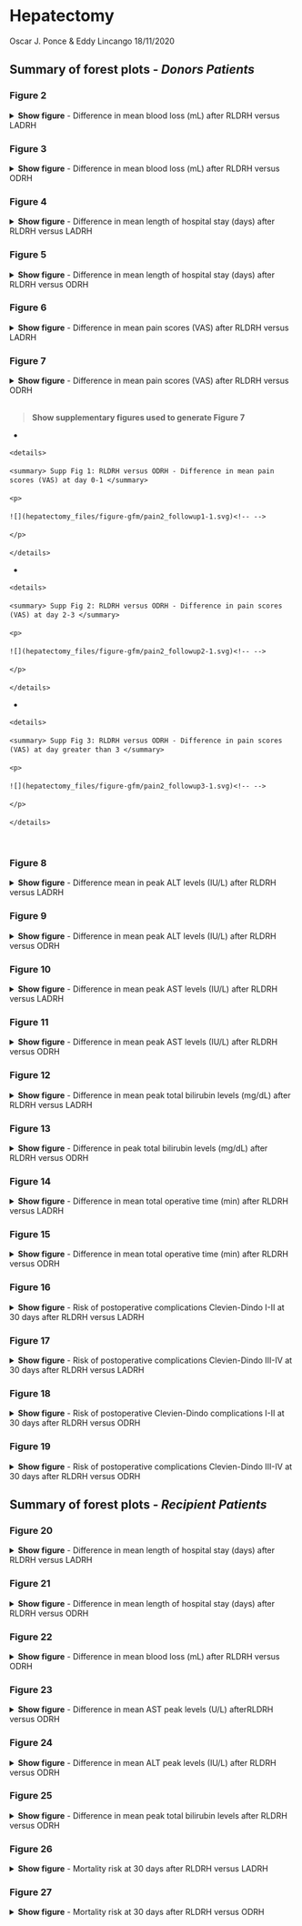 Hepatectomy
================
Oscar J. Ponce & Eddy Lincango
18/11/2020

## Summary of forest plots - *Donors Patients*

### Figure 2

<details>

<summary> <b>Show figure</b> - Difference in mean blood loss (mL) after
RLDRH versus LADRH</summary>

![](hepatectomy_files/figure-gfm/blood_loss_1-1.svg)<!-- -->

</details>

### Figure 3

<details>

<summary><b>Show figure</b> - Difference in mean blood loss (mL) after
RLDRH versus ODRH </summary>

<img src="hepatectomy_files/figure-gfm/blood_loss2-1.svg" width="14400" />

</details>

### Figure 4

<details>

<summary><b>Show figure</b> - Difference in mean length of hospital stay
(days) after RLDRH versus LADRH</summary>

![](hepatectomy_files/figure-gfm/hospital1-1.svg)<!-- -->

</details>

### Figure 5

<details>

<summary><b>Show figure</b> - Difference in mean length of hospital stay
(days) after RLDRH versus ODRH</summary>

![](hepatectomy_files/figure-gfm/hospital2-1.svg)<!-- -->

</details>

### Figure 6

<details>

<summary><b>Show figure</b> - Difference in mean pain scores (VAS) after
RLDRH versus LADRH</summary>

![](hepatectomy_files/figure-gfm/pain1-1.svg)<!-- -->

</details>

### Figure 7

<details>

<summary><b>Show figure</b> - Difference in mean pain scores (VAS) after
RLDRH versus ODRH</summary>

![](hepatectomy_files/figure-gfm/pain2_followups-1.svg)<!-- -->

> To generate this forest plot, we used information from Supplementary
> Figures 1 to 3.

</details>

</br>

> **Show supplementary figures used to generate Figure 7**

  - 
    
    <details>
    
    <summary> Supp Fig 1: RLDRH versus ODRH - Difference in mean pain
    scores (VAS) at day 0-1 </summary>
    
    <p>
    
    ![](hepatectomy_files/figure-gfm/pain2_followup1-1.svg)<!-- -->
    
    </p>
    
    </details>

  - 
    
    <details>
    
    <summary> Supp Fig 2: RLDRH versus ODRH - Difference in pain scores
    (VAS) at day 2-3 </summary>
    
    <p>
    
    ![](hepatectomy_files/figure-gfm/pain2_followup2-1.svg)<!-- -->
    
    </p>
    
    </details>

  - 
    
    <details>
    
    <summary> Supp Fig 3: RLDRH versus ODRH - Difference in pain scores
    (VAS) at day greater than 3 </summary>
    
    <p>
    
    ![](hepatectomy_files/figure-gfm/pain2_followup3-1.svg)<!-- -->
    
    </p>
    
    </details>

<br />

### Figure 8

<details>

<summary><b>Show figure</b> - Difference mean in peak ALT levels (IU/L)
after RLDRH versus LADRH</summary>

![](hepatectomy_files/figure-gfm/alt1-1.svg)<!-- -->

</details>

### Figure 9

<details>

<summary><b>Show figure</b> - Difference in mean peak ALT levels (IU/L)
after RLDRH versus ODRH</summary>

![](hepatectomy_files/figure-gfm/alt2-1.svg)<!-- -->

</details>

### Figure 10

<details>

<summary><b>Show figure</b> - Difference in mean peak AST levels (IU/L)
after RLDRH versus LADRH</summary>

![](hepatectomy_files/figure-gfm/ast1-1.svg)<!-- -->

</details>

### Figure 11

<details>

<summary><b>Show figure</b> - Difference in mean peak AST levels (IU/L)
after RLDRH versus ODRH</summary>

![](hepatectomy_files/figure-gfm/ast2-1.svg)<!-- -->

</details>

### Figure 12

<details>

<summary><b>Show figure</b> - Difference in mean peak total bilirubin
levels (mg/dL) after RLDRH versus LADRH</summary>

![](hepatectomy_files/figure-gfm/bilirubin1-1.svg)<!-- -->

</details>

### Figure 13

<details>

<summary><b>Show figure</b> - Difference in peak total bilirubin levels
(mg/dL) after RLDRH versus ODRH</summary>

![](hepatectomy_files/figure-gfm/bilirubin2-1.svg)<!-- -->

</details>

### Figure 14

<details>

<summary><b>Show figure</b> - Difference in mean total operative time
(min) after RLDRH versus LADRH</summary>

![](hepatectomy_files/figure-gfm/operativetime1-1.svg)<!-- -->

</details>

### Figure 15

<details>

<summary><b>Show figure</b> - Difference in mean total operative time
(min) after RLDRH versus ODRH</summary>

![](hepatectomy_files/figure-gfm/operativetime2-1.svg)<!-- -->

</details>

### Figure 16

<details>

<summary><b>Show figure</b> - Risk of postoperative complications
Clevien-Dindo I-II at 30 days after RLDRH versus LADRH</summary>

![](hepatectomy_files/figure-gfm/LADRH_complication1-1.svg)<!-- -->

</details>

### Figure 17

<details>

<summary><b>Show figure</b> - Risk of postoperative complications
Clevien-Dindo III-IV at 30 days after RLDRH versus LADRH</summary>

![](hepatectomy_files/figure-gfm/LADRH_complication2-1.svg)<!-- -->

</details>

### Figure 18

<details>

<summary><b>Show figure</b> - Risk of postoperative Clevien-Dindo
complications I-II at 30 days after RLDRH versus ODRH</summary>

![](hepatectomy_files/figure-gfm/ODRH_complication1-1.svg)<!-- -->

</details>

### Figure 19

<details>

<summary><b>Show figure</b> - Risk of postoperative complications
Clevien-Dindo III-IV at 30 days after RLDRH versus ODRH</summary>

![](hepatectomy_files/figure-gfm/ODRH_complication2-1.svg)<!-- -->

</details>

## Summary of forest plots - *Recipient Patients*

</details>

### Figure 20

<details>

<summary><b>Show figure</b> - Difference in mean length of hospital stay
(days) after RLDRH versus LADRH</summary>

![](hepatectomy_files/figure-gfm/hospitalstay_LADRH_recipient-1.svg)<!-- -->

</details>

### Figure 21

<details>

<summary><b>Show figure</b> - Difference in mean length of hospital stay
(days) after RLDRH versus ODRH</summary>

![](hepatectomy_files/figure-gfm/hospitalstay_ODRH_recipient-1.svg)<!-- -->

</details>

### Figure 22

<details>

<summary><b>Show figure</b> - Difference in mean blood loss (mL) after
RLDRH versus ODRH</summary>

![](hepatectomy_files/figure-gfm/blood_ODRH_recipient-1.svg)<!-- -->

</details>

### Figure 23

<details>

<summary><b>Show figure</b> - Difference in mean AST peak levels (U/L)
afterRLDRH versus ODRH</summary>

![](hepatectomy_files/figure-gfm/ast_ODRH_recipient-1.svg)<!-- -->

</details>

### Figure 24

<details>

<summary><b>Show figure</b> - Difference in mean ALT peak levels (IU/L)
after RLDRH versus ODRH</summary>

![](hepatectomy_files/figure-gfm/alt_ODRH_recipient-1.svg)<!-- -->

</details>

### Figure 25

<details>

<summary><b>Show figure</b> - Difference in mean peak total bilirubin
levels after RLDRH versus ODRH</summary>

![](hepatectomy_files/figure-gfm/bilirubin_ODRH_recipient-1.svg)<!-- -->

</details>

### Figure 26

<details>

<summary><b>Show figure</b> - Mortality risk at 30 days after RLDRH
versus LADRH</summary>

![](hepatectomy_files/figure-gfm/mortality_LADRH-1.svg)<!-- -->

</details>

### Figure 27

<details>

<summary><b>Show figure</b> - Mortality risk at 30 days after RLDRH
versus ODRH</summary>

![](hepatectomy_files/figure-gfm/mortality_ODRH_recipient-1.svg)<!-- -->

### Figure 28

<details>

<summary><b>Show figure</b> - Risk of postoperative complications
Clevien-Dindo I-II at 30 days after RLDRH versus LADRH</summary>

![](hepatectomy_files/figure-gfm/complciationsI_LADRH_recipient-1.svg)<!-- -->

</details>

### Figure 28

<details>

<summary><b>Show figure</b> - Risk of postoperative complications
Clevien-Dindo I-II at 30 days after RLDRH versus ODRH</summary>

![](hepatectomy_files/figure-gfm/complicationsI_ODRH_recipient-1.svg)<!-- -->

</details>

### Figure 29

<details>

<summary><b>Show figure</b> - Risk of postoperative complications
Clevien-Dindo III-IV at 30 days after RLDRH versus LADRH</summary>

![](hepatectomy_files/figure-gfm/complicationsIII_LADRH_recipient-1.svg)<!-- -->

</details>

### Figure 30

<details>

<summary><b>Show figure</b> - Risk of postoperative complications
Clevien-Dindo III-IV at 30 days after RLDRH versus ODRH</summary>

![](hepatectomy_files/figure-gfm/complicationsIII_ODRH_recipient-1.svg)<!-- -->
